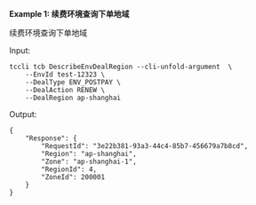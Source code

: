 **Example 1: 续费环境查询下单地域**

续费环境查询下单地域 

Input: 

```
tccli tcb DescribeEnvDealRegion --cli-unfold-argument  \
    --EnvId test-12323 \
    --DealType ENV_POSTPAY \
    --DealAction RENEW \
    --DealRegion ap-shanghai
```

Output: 
```
{
    "Response": {
        "RequestId": "3e22b381-93a3-44c4-85b7-456679a7b8cd",
        "Region": "ap-shanghai",
        "Zone": "ap-shanghai-1",
        "RegionId": 4,
        "ZoneId": 200001
    }
}
```

